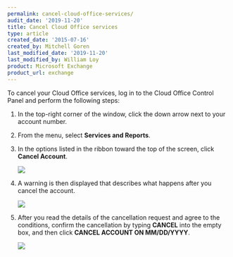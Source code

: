 ```yaml
---
permalink: cancel-cloud-office-services/
audit_date: '2019-11-20'
title: Cancel Cloud Office services
type: article
created_date: '2015-07-16'
created_by: Mitchell Goren
last_modified_date: '2019-11-20'
last_modified_by: William Loy
product: Microsoft Exchange
product_url: exchange
---
```


To cancel your Cloud Office services, log in to the Cloud Office Control Panel and perform the following steps:

1.  In the top-right corner of the window, click the down arrow next to your account number.
2.  From the menu, select **Services and Reports**.
3.  In the options listed in the ribbon toward the top of the screen, click **Cancel Account**.

    <img src="{% asset_path exchange/cancel-cloud-office-services/cancel_tab.png %}" />

4.  A warning is then displayed that describes what happens after you cancel the account.

    <img src="{% asset_path exchange/cancel-cloud-office-services/cancel_warning.png %}" />

5.  After you read the details of the cancellation request and agree to the conditions, confirm the cancellation by typing **CANCEL** into the empty box, and then click **CANCEL ACCOUNT ON MM/DD/YYYY**.  

    <img src="{% asset_path exchange/cancel-cloud-office-services/confirm_cancel.png %}" />
